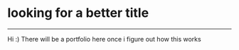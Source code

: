 <html>

<body>
	<h1>looking for a better title</h1>
	<hr>
	Hi :) There will be a portfolio here once i figure out how this works
</body>
</html>
